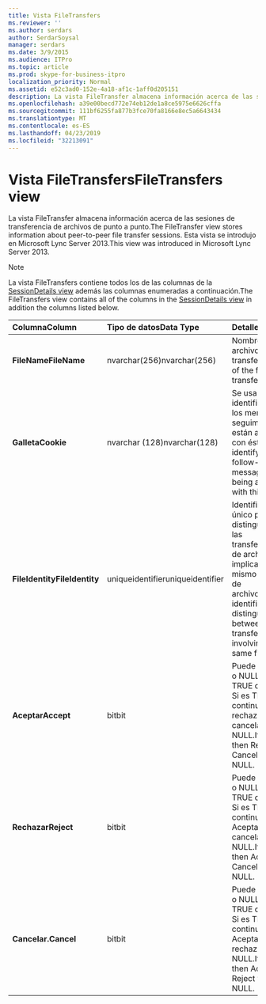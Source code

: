 ```yaml
---
title: Vista FileTransfers
ms.reviewer: ''
ms.author: serdars
author: SerdarSoysal
manager: serdars
ms.date: 3/9/2015
ms.audience: ITPro
ms.topic: article
ms.prod: skype-for-business-itpro
localization_priority: Normal
ms.assetid: e52c3ad0-152e-4a18-af1c-1aff0d205151
description: La vista FileTransfer almacena información acerca de las sesiones de transferencia de archivos de punto a punto. Esta vista se introdujo en Microsoft Lync Server 2013.
ms.openlocfilehash: a39e00becd772e74eb12de1a8ce5975e6626cffa
ms.sourcegitcommit: 111bf6255fa877b3fce70fa8166e8ec5a6643434
ms.translationtype: MT
ms.contentlocale: es-ES
ms.lasthandoff: 04/23/2019
ms.locfileid: "32213091"
---
```

# <a name="filetransfers-view"></a><span data-ttu-id="4c0db-104">Vista FileTransfers</span><span class="sxs-lookup"><span data-stu-id="4c0db-104">FileTransfers view</span></span>
 
<span data-ttu-id="4c0db-105">La vista FileTransfer almacena información acerca de las sesiones de transferencia de archivos de punto a punto.</span><span class="sxs-lookup"><span data-stu-id="4c0db-105">The FileTransfer view stores information about peer-to-peer file transfer sessions.</span></span> <span data-ttu-id="4c0db-106">Esta vista se introdujo en Microsoft Lync Server 2013.</span><span class="sxs-lookup"><span data-stu-id="4c0db-106">This view was introduced in Microsoft Lync Server 2013.</span></span>
  
> [!NOTE]
> <span data-ttu-id="4c0db-107">La vista FileTransfers contiene todos los de las columnas de la [SessionDetails view](sessiondetails-0.md) además las columnas enumeradas a continuación.</span><span class="sxs-lookup"><span data-stu-id="4c0db-107">The FileTransfers view contains all of the columns in the [SessionDetails view](sessiondetails-0.md) in addition the columns listed below.</span></span>
  
|<span data-ttu-id="4c0db-108">**Columna**</span><span class="sxs-lookup"><span data-stu-id="4c0db-108">**Column**</span></span>|<span data-ttu-id="4c0db-109">**Tipo de datos**</span><span class="sxs-lookup"><span data-stu-id="4c0db-109">**Data Type**</span></span>|<span data-ttu-id="4c0db-110">**Detalles**</span><span class="sxs-lookup"><span data-stu-id="4c0db-110">**Details**</span></span>|
|:-----|:-----|:-----|
|<span data-ttu-id="4c0db-111">**FileName**</span><span class="sxs-lookup"><span data-stu-id="4c0db-111">**FileName**</span></span> <br/> |<span data-ttu-id="4c0db-112">nvarchar(256)</span><span class="sxs-lookup"><span data-stu-id="4c0db-112">nvarchar(256)</span></span>  <br/> |<span data-ttu-id="4c0db-113">Nombre del archivo transferido.</span><span class="sxs-lookup"><span data-stu-id="4c0db-113">Name of the file transferred.</span></span>  <br/> |
|<span data-ttu-id="4c0db-114">**Galleta**</span><span class="sxs-lookup"><span data-stu-id="4c0db-114">**Cookie**</span></span> <br/> |<span data-ttu-id="4c0db-115">nvarchar (128)</span><span class="sxs-lookup"><span data-stu-id="4c0db-115">nvarchar(128)</span></span>  <br/> |<span data-ttu-id="4c0db-116">Se usa para identificar todos los mensajes de seguimiento que están asociadas con éste.</span><span class="sxs-lookup"><span data-stu-id="4c0db-116">Used to identify every follow-up message as being associated with this one.</span></span>  <br/> |
|<span data-ttu-id="4c0db-117">**FileIdentity**</span><span class="sxs-lookup"><span data-stu-id="4c0db-117">**FileIdentity**</span></span> <br/> |<span data-ttu-id="4c0db-118">uniqueidentifier</span><span class="sxs-lookup"><span data-stu-id="4c0db-118">uniqueidentifier</span></span>  <br/> |<span data-ttu-id="4c0db-119">Identificador único para distinguir entre las transferencias de archivos que implican el mismo nombre de archivo.</span><span class="sxs-lookup"><span data-stu-id="4c0db-119">Unique identifier to distinguish between file transfers involving the same file name.</span></span>  <br/> |
|<span data-ttu-id="4c0db-120">**Aceptar**</span><span class="sxs-lookup"><span data-stu-id="4c0db-120">**Accept**</span></span> <br/> |<span data-ttu-id="4c0db-121">bit</span><span class="sxs-lookup"><span data-stu-id="4c0db-121">bit</span></span>  <br/> |<span data-ttu-id="4c0db-122">Puede ser TRUE o NULL.</span><span class="sxs-lookup"><span data-stu-id="4c0db-122">Can be TRUE or NULL.</span></span> <span data-ttu-id="4c0db-123">Si es TRUE, a continuación, rechazar y cancelar será NULL.</span><span class="sxs-lookup"><span data-stu-id="4c0db-123">If TRUE, then Reject and Cancel will be NULL.</span></span>  <br/> |
|<span data-ttu-id="4c0db-124">**Rechazar**</span><span class="sxs-lookup"><span data-stu-id="4c0db-124">**Reject**</span></span> <br/> |<span data-ttu-id="4c0db-125">bit</span><span class="sxs-lookup"><span data-stu-id="4c0db-125">bit</span></span>  <br/> |<span data-ttu-id="4c0db-126">Puede ser TRUE o NULL.</span><span class="sxs-lookup"><span data-stu-id="4c0db-126">Can be TRUE or NULL.</span></span> <span data-ttu-id="4c0db-127">Si es TRUE, a continuación, Aceptar y cancelar será NULL.</span><span class="sxs-lookup"><span data-stu-id="4c0db-127">If TRUE, then Accept and Cancel will be NULL.</span></span>  <br/> |
|<span data-ttu-id="4c0db-128">**Cancelar.**</span><span class="sxs-lookup"><span data-stu-id="4c0db-128">**Cancel**</span></span> <br/> |<span data-ttu-id="4c0db-129">bit</span><span class="sxs-lookup"><span data-stu-id="4c0db-129">bit</span></span>  <br/> |<span data-ttu-id="4c0db-130">Puede ser TRUE o NULL.</span><span class="sxs-lookup"><span data-stu-id="4c0db-130">Can be TRUE or NULL.</span></span> <span data-ttu-id="4c0db-131">Si es TRUE, a continuación, Aceptar y rechazar será NULL.</span><span class="sxs-lookup"><span data-stu-id="4c0db-131">If TRUE, then Accept and Reject will be NULL.</span></span>  <br/> |
   

